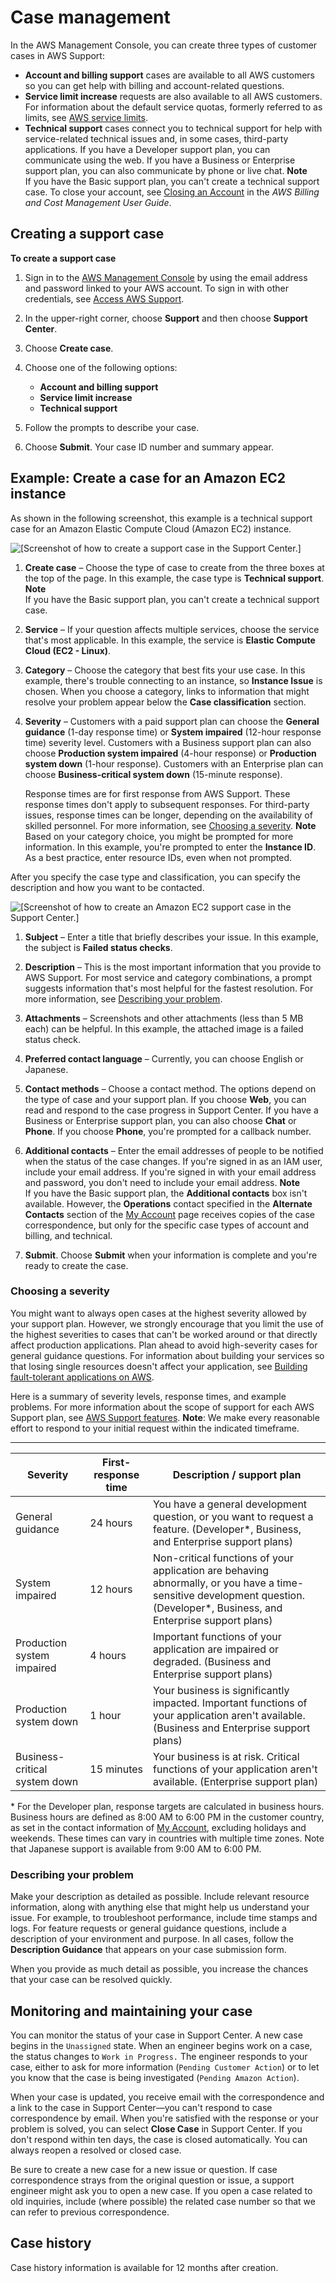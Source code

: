 # Case management<a name="case-management"></a>

In the AWS Management Console, you can create three types of customer cases in AWS Support:
+ **Account and billing support** cases are available to all AWS customers so you can get help with billing and account\-related questions\.
+ **Service limit increase** requests are also available to all AWS customers\. For information about the default service quotas, formerly referred to as limits, see [AWS service limits](https://docs.aws.amazon.com/general/latest/gr/aws_service_limits.html)\.
+ **Technical support** cases connect you to technical support for help with service\-related technical issues and, in some cases, third\-party applications\. If you have a Developer support plan, you can communicate using the web\. If you have a Business or Enterprise support plan, you can also communicate by phone or live chat\.
**Note**  
If you have the Basic support plan, you can't create a technical support case\.
To close your account, see [Closing an Account](https://docs.aws.amazon.com/awsaccountbilling/latest/aboutv2/close-account.html) in the *AWS Billing and Cost Management User Guide*\.

## Creating a support case<a name="creating-a-support-case"></a>

**To create a support case**

1. Sign in to the [AWS Management Console](https://console.aws.amazon.com/) by using the email address and password linked to your AWS account\. To sign in with other credentials, see [Access AWS Support](accessing-support.md)\.

1. In the upper\-right corner, choose **Support** and then choose **Support Center**\.

1. Choose **Create case**\.

1. Choose one of the following options:
   + **Account and billing support**
   + **Service limit increase**
   + **Technical support**

1. Follow the prompts to describe your case\.

1. Choose **Submit**\. Your case ID number and summary appear\.

## Example: Create a case for an Amazon EC2 instance<a name="case-example"></a>

As shown in the following screenshot, this example is a technical support case for an Amazon Elastic Compute Cloud \(Amazon EC2\) instance\. 

![\[Screenshot of how to create a support case in the Support Center.\]](http://docs.aws.amazon.com/awssupport/latest/user/images/support-create-case-console-1.png)

1. **Create case** – Choose the type of case to create from the three boxes at the top of the page\. In this example, the case type is **Technical support**\.
**Note**  
If you have the Basic support plan, you can't create a technical support case\.

1. **Service** – If your question affects multiple services, choose the service that's most applicable\. In this example, the service is **Elastic Compute Cloud \(EC2 \- Linux\)**\.

1. **Category** – Choose the category that best fits your use case\. In this example, there's trouble connecting to an instance, so **Instance Issue** is chosen\. When you choose a category, links to information that might resolve your problem appear below the **Case classification** section\.

1. **Severity** – Customers with a paid support plan can choose the **General guidance** \(1\-day response time\) or **System impaired** \(12\-hour response time\) severity level\. Customers with a Business support plan can also choose **Production system impaired** \(4\-hour response\) or **Production system down** \(1\-hour response\)\. Customers with an Enterprise plan can choose **Business\-critical system down** \(15\-minute response\)\.

   Response times are for first response from AWS Support\. These response times don't apply to subsequent responses\. For third\-party issues, response times can be longer, depending on the availability of skilled personnel\. For more information, see [Choosing a severity](#choosing-severity)\.
**Note**  
Based on your category choice, you might be prompted for more information\. In this example, you're prompted to enter the **Instance ID**\. As a best practice, enter resource IDs, even when not prompted\.

After you specify the case type and classification, you can specify the description and how you want to be contacted\.

![\[Screenshot of how to create an Amazon EC2 support case in the Support Center.\]](http://docs.aws.amazon.com/awssupport/latest/user/images/support-create-case-console-2.png)

1. **Subject** – Enter a title that briefly describes your issue\. In this example, the subject is **Failed status checks**\.

1. **Description** – This is the most important information that you provide to AWS Support\. For most service and category combinations, a prompt suggests information that's most helpful for the fastest resolution\. For more information, see [Describing your problem](#describing-your-problem)\.

1. **Attachments** – Screenshots and other attachments \(less than 5 MB each\) can be helpful\. In this example, the attached image is a failed status check\.

1. **Preferred contact language** – Currently, you can choose English or Japanese\.

1. **Contact methods** – Choose a contact method\. The options depend on the type of case and your support plan\. If you choose **Web**, you can read and respond to the case progress in Support Center\. If you have a Business or Enterprise support plan, you can also choose **Chat** or **Phone**\. If you choose **Phone**, you're prompted for a callback number\.

1. **Additional contacts** – Enter the email addresses of people to be notified when the status of the case changes\. If you're signed in as an IAM user, include your email address\. If you're signed in with your email address and password, you don't need to include your email address\.
**Note**  
If you have the Basic support plan, the **Additional contacts** box isn't available\. However, the **Operations** contact specified in the **Alternate Contacts** section of the [My Account](https://console.aws.amazon.com/billing/home?#/account) page receives copies of the case correspondence, but only for the specific case types of account and billing, and technical\.

1. **Submit**\. Choose **Submit** when your information is complete and you're ready to create the case\.

### Choosing a severity<a name="choosing-severity"></a>

You might want to always open cases at the highest severity allowed by your support plan\. However, we strongly encourage that you limit the use of the highest severities to cases that can't be worked around or that directly affect production applications\. Plan ahead to avoid high\-severity cases for general guidance questions\. For information about building your services so that losing single resources doesn't affect your application, see [Building fault\-tolerant applications on AWS](http://media.amazonwebservices.com/AWS_Building_Fault_Tolerant_Applications.pdf)\.

Here is a summary of severity levels, response times, and example problems\. For more information about the scope of support for each AWS Support plan, see [AWS Support features](https://aws.amazon.com/premiumsupport/features/)\. **Note**: We make every reasonable effort to respond to your initial request within the indicated timeframe\.


****  

| Severity | First\-response time | Description / support plan | 
| --- | --- | --- | 
| General guidance | 24 hours | You have a general development question, or you want to request a feature\. \(Developer\*, Business, and Enterprise support plans\) | 
| System impaired | 12 hours | Non\-critical functions of your application are behaving abnormally, or you have a time\-sensitive development question\. \(Developer\*, Business, and Enterprise support plans\) | 
| Production system impaired | 4 hours | Important functions of your application are impaired or degraded\. \(Business and Enterprise support plans\) | 
| Production system down | 1 hour | Your business is significantly impacted\. Important functions of your application aren't available\. \(Business and Enterprise support plans\) | 
| Business\-critical system down | 15 minutes | Your business is at risk\. Critical functions of your application aren't available\. \(Enterprise support plan\) | 

\* For the Developer plan, response targets are calculated in business hours\. Business hours are defined as 8:00 AM to 6:00 PM in the customer country, as set in the contact information of [My Account](https://console.aws.amazon.com/billing/home#/account), excluding holidays and weekends\. These times can vary in countries with multiple time zones\. Note that Japanese support is available from 9:00 AM to 6:00 PM\.

### Describing your problem<a name="describing-your-problem"></a>

Make your description as detailed as possible\. Include relevant resource information, along with anything else that might help us understand your issue\. For example, to troubleshoot performance, include time stamps and logs\. For feature requests or general guidance questions, include a description of your environment and purpose\. In all cases, follow the **Description Guidance** that appears on your case submission form\.

When you provide as much detail as possible, you increase the chances that your case can be resolved quickly\.

## Monitoring and maintaining your case<a name="monitoring-your-case"></a>

You can monitor the status of your case in Support Center\. A new case begins in the `Unassigned` state\. When an engineer begins work on a case, the status changes to `Work in Progress.` The engineer responds to your case, either to ask for more information \(`Pending Customer Action`\) or to let you know that the case is being investigated \(`Pending Amazon Action`\)\.

When your case is updated, you receive email with the correspondence and a link to the case in Support Center—you can't respond to case correspondence by email\. When you're satisfied with the response or your problem is solved, you can select **Close Case** in Support Center\. If you don't respond within ten days, the case is closed automatically\. You can always reopen a resolved or closed case\.

Be sure to create a new case for a new issue or question\. If case correspondence strays from the original question or issue, a support engineer might ask you to open a new case\. If you open a case related to old inquiries, include \(where possible\) the related case number so that we can refer to previous correspondence\.

## Case history<a name="case-history"></a>

Case history information is available for 12 months after creation\.